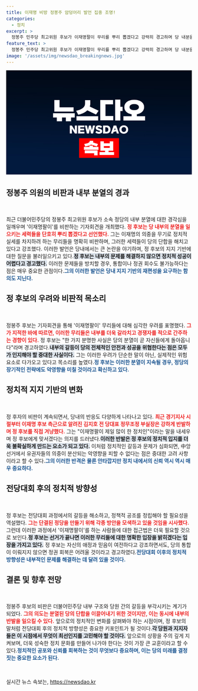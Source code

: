 ```yaml
---
title: 이재명 비방 정봉주 암덩어리 발언 집중 조명!
categories:
  - 정치
excerpt: >
  정봉주 민주당 최고위원 후보가 이재명팔이 무리를 뿌리 뽑겠다고 강력히 경고하며 당 내분을 언급했습니다. 전당대회가 가깝고, 각계의 반발과 논란 속에서 그의 발언이 주목받고 있습니다. 과연 누가 발끈할까요?
feature_text: >
  정봉주 민주당 최고위원 후보가 이재명팔이 무리를 뿌리 뽑겠다고 강력히 경고하며 당 내분을 언급했습니다. 전당대회가 가깝고, 각계의 반발과 논란 속에서 그의 발언이 주목받고 있습니다. 과연 누가 발끈할까요?
image: '/assets/img/newsdao_breakingnews.jpg'
---
```


<p><img src="/assets/img/newsdao_breakingnews.jpg" alt="koreaapp 속보" /></p>

<h2>정봉주 의원의 비판과 내부 분열의 경과</h2>

<p data-ke-size="size16">&nbsp;</p>

<p>최근 더불어민주당의 정봉주 최고위원 후보가 소속 정당의 내부 분열에 대한 경각심을 일깨우며 '이재명팔이'를 비판하는 기자회견을 개최했다. <b><span style="color: #ee2323;">정 후보는 당 내부의 분열을 일으키는 세력들을 단호히 뿌리 뽑겠다고 선언했다.</span></b> 그는 이재명의 의중을 무기로 정치적 실세를 차지하려 하는 무리들을 명확히 비판하며, 그러한 세력들이 당의 단합을 해치고 있다고 강조했다. 이러한 발언은 당내에서는 큰 논란을 야기하며, 정 후보의 지지 기반에 대한 질문을 불러일으키고 있다.<b><span style="background-color: #21538527;">정 후보는 내부의 문제를 해결하지 않으면 정치적 성공이 어렵다고 경고했다.</span></b> 이러한 문제들을 방치할 경우, 통합이나 정권 회수도 불가능하다는 점은 매우 중요한 관점이다.<b><span style="color: #1a5490;">그의 이러한 발언은 당내 지지 기반의 재편성을 요구하는 함의도 지닌다.</span></b></p>

<h2>정 후보의 우려와 비판적 목소리</h2>

<p data-ke-size="size16">&nbsp;</p>

<p>정봉주 후보는 기자회견을 통해 '이재명팔이' 무리들에 대해 심각한 우려를 표명했다. <b><span style="color: #ee2323;">그가 지적한 바에 따르면, 이러한 무리들은 내부를 더욱 갈라치고 경쟁자를 적으로 간주하는 경향이 있다.</span></b> 정 후보는 "한 가지 분명한 사실은 당의 분열이 곧 자신들에게 돌아옵니다"라며 경고하였다.<b><span style="background-color: #21538527;">내부의 갈등이 당의 전체적인 안전과 성공을 위협한다는 점은 모두가 인지해야 할 중대한 사실이다.</span></b> 그는 이러한 우려가 단순한 말이 아닌, 실제적인 위험 요소로 다가오고 있다고 목소리를 높였다.<b><span style="color: #1a5490;">정 후보는 이러한 분열이 지속될 경우, 정당의 장기적인 전략에도 악영향을 미칠 것이라고 확신하고 있다.</span></b></p>

<h2>정치적 지지 기반의 변화</h2>

<p data-ke-size="size16">&nbsp;</p>

<p>정 후자의 비판이 계속되면서, 당내의 반응도 다양하게 나타나고 있다. <b><span style="color: #ee2323;">최근 경기지사 시절부터 이재명 후보 측근으로 알려진 김지호 전 당대표 정무조정 부실장은 강하게 반발하며 정 후보를 직접 겨냥했다.</span></b> 그는 "이재명팔이 제일 많이 한 정치인"이라는 말을 내세우며 정 후보에게 맞서겠다는 의지를 드러냈다.<b><span style="background-color: #21538527;">이러한 반발은 정 후보의 정치적 입지를 더욱 불확실하게 만드는 요소가 되고 있다.</span></b> 이처럼 정치적인 갈등과 문제가 심화되면, 中앙선거에서 유권자들의 의중이 분산되는 악영향을 피할 수 없다는 점은 중대한 고려 사항이라고 할 수 있다.<b><span style="color: #1a5490;">그의 이러한 반격은 물론 안타깝지만 정치 내에서의 신뢰 역시 역시 매우 중요하다.</span></b></p>

<h2>전당대회 후의 정치적 방향성</h2>

<p data-ke-size="size16">&nbsp;</p>

<p>정 후보는 전당대회 과정에서의 갈등을 해소하고, 정책적 공조를 정립해야 할 필요성을 역설했다. <b><span style="color: #ee2323;">그는 단결된 정당을 만들기 위해 각종 방안을 모색하고 있을 것임을 시사했다.</span></b> 그런데 이러한 과정에서 '이재명팔이'를 하는 사람들에 대한 접근법은 더욱 필요할 것으로 보인다.<b><span style="background-color: #21538527;">정 후보는 선거가 끝나면 이러한 무리들에 대한 명확한 입장을 밝히겠다는 입장을 가지고 있다.</span></b> 정 후보는 자신의 애정과 믿음이 여전하다고 강조하면서도, 당의 통합이 이뤄지지 않으면 정권 회복은 어려울 것이라고 경고하였다.<b><span style="color: #1a5490;">전당대회 이후의 정치적 방향성은 내부적인 문제를 해결하는 데 달려 있을 것이다.</span></b></p>

<h2>결론 및 향후 전망</h2>

<p data-ke-size="size16">&nbsp;</p>

<p>정봉주 후보의 비판은 더불어민주당 내부 구조와 당원 간의 갈등을 부각시키는 계기가 되었다. <b><span style="color: #ee2323;">그의 의도는 분열된 당의 단합을 이끌어내기 위한 것이지만, 이는 동시에 내부의 반발을 일으킬 수 있다.</span></b> 앞으로의 정치적인 변화를 살펴봐야 하는 시점이며, 정 후보의 말처럼 전당대회 후의 정치적 방향성은 중요한 키포인트가 될 것이다.<b><span style="background-color: #21538527;">각 당원과 지지자들은 이 시점에서 무엇이 최선인지를 고민해야 할 것이다.</span></b> 앞으로의 상황을 주의 깊게 지켜보며, 더욱 성숙한 정치 문화를 만들어 나가야 한다는 것이 가장 큰 교훈이라고 할 수 있다.<b><span style="color: #1a5490;">정치적인 공포와 신뢰를 회복하는 것이 무엇보다 중요하며, 이는 당의 미래를 결정짓는 중요한 요소가 된다.</span></b> </p>

<p data-ke-size="size16">&nbsp;</p>
실시간 뉴스 속보는, <a href="https://newsdao.kr" rel="dofollow">https://newsdao.kr</a>


